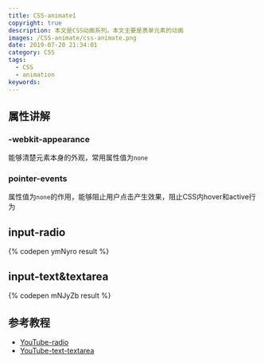 ```yaml
---
title: CSS-animate1
copyright: true
description: 本文是CSS动画系列，本文主要是表单元素的动画
images: /CSS-animate/css-animate.png
date: 2019-07-20 21:34:01
category: CSS
tags:
  - CSS
  - animation
keywords:
---
```



## 属性讲解

### -webkit-appearance

能够清楚元素本身的外观，常用属性值为`none`

### pointer-events

属性值为`none`的作用，能够阻止用户点击产生效果，阻止CSS内hover和active行为

## input-radio

{% codepen ymNyro result %}

## input-text&textarea

{% codepen mNJyZb result %}

## 参考教程
+ [YouTube-radio](https://www.youtube.com/watch?v=BQSNBa3gZJU)
+ [YouTube-text-textarea](https://www.youtube.com/watch?v=BKhoo6RSEDU)
